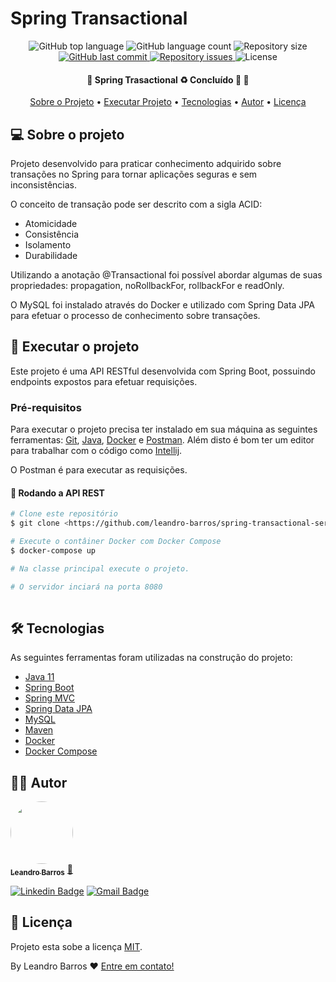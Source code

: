 # Spring Transactional

<p align="center">
  <img alt="GitHub top language" src="https://img.shields.io/github/languages/top/leandro-barros/spring-transactional-service.svg">

  <img alt="GitHub language count" src="https://img.shields.io/github/languages/count/leandro-barros/spring-transactional-service.svg">

  <img alt="Repository size" src="https://img.shields.io/github/repo-size/leandro-barros/spring-transactional-service.svg">
  
  <a href="https://github.com/leandro-barros/spring-transactional-service/commits/master">
    <img alt="GitHub last commit" src="https://img.shields.io/github/last-commit/leandro-barros/spring-transactional-service.svg">
  </a>

  <a href="https://github.com/leandro-barros/spring-transactional-service/issues">
    <img alt="Repository issues" src="https://img.shields.io/github/issues/leandro-barros/spring-transactional-service.svg">
  </a>

  <!--<img alt="GitHub" src="https://img.shields.io/github/license/leandro-barros/spring-transactional-service.svg"> -->
  <img alt="License" src="https://img.shields.io/badge/license-MIT-brightgreen">
</p>

<h4 align="center"> 
	🚧  Spring Trasactional ♻️ Concluído 🚀 🚧
</h4>

<p align="center">
 <a href="#-sobre-o-projeto">Sobre o Projeto</a> •
 <a href="#-executar-o-projeto">Executar Projeto</a> • 
 <a href="#-tecnologias">Tecnologias</a> • 
 <a href="#-autor">Autor</a> • 
 <a href="#-licença">Licença</a>
</p>

## 💻 Sobre o projeto

Projeto desenvolvido para praticar conhecimento adquirido sobre transações no Spring para tornar aplicações seguras e sem inconsistências. 

O conceito de transação pode ser descrito com a sigla ACID:
- Atomicidade
- Consistência
- Isolamento
- Durabilidade

Utilizando a anotação @Transactional foi possível abordar algumas de suas propriedades: propagation, noRollbackFor, rollbackFor e readOnly.

O MySQL foi instalado através do Docker e utilizado com Spring Data JPA para efetuar o processo de conhecimento sobre transações.

## 🚀 Executar o projeto

Este projeto é uma API RESTful desenvolvida com Spring Boot, possuindo endpoints expostos para efetuar requisições.

### Pré-requisitos

Para executar o projeto precisa ter instalado em sua máquina as seguintes ferramentas:
[Git](https://git-scm.com), [Java](https://aws.amazon.com/pt/corretto/?filtered-posts.sort-by=item.additionalFields.createdDate&filtered-posts.sort-order=desc), [Docker](https://docs.docker.com/desktop/install/windows-install/) e [Postman](https://www.postman.com/). 
Além disto é bom ter um editor para trabalhar com o código como [Intellij](https://www.jetbrains.com/pt-br/idea/).

O Postman é para executar as requisições.

#### 🧭 Rodando a API REST

```bash
# Clone este repositório
$ git clone <https://github.com/leandro-barros/spring-transactional-service.git>

# Execute o contâiner Docker com Docker Compose
$ docker-compose up

# Na classe principal execute o projeto.

# O servidor inciará na porta 8080
  
```

## 🛠 Tecnologias

As seguintes ferramentas foram utilizadas na construção do projeto:

- [Java 11](https://aws.amazon.com/pt/corretto/?filtered-posts.sort-by=item.additionalFields.createdDate&filtered-posts.sort-order=desc)
- [Spring Boot](https://spring.io/projects/spring-boot)
- [Spring MVC](https://docs.spring.io/spring-framework/docs/current/reference/html/web.html)
- [Spring Data JPA](https://spring.io/projects/spring-data-jpa)
- [MySQL](https://www.mysql.com/downloads/)
- [Maven](https://maven.apache.org/)
- [Docker](https://docs.docker.com/get-docker/)
- [Docker Compose](https://docs.docker.com/compose/)

## 👨‍💻 Autor

<a href="https://www.linkedin.com/in/leandroebarros/">
  <img style="border-radius: 50%;" src="https://avatars.githubusercontent.com/u/13985064?v=4" width="100px;" alt=""/>
  <br/>
  <sub><b>Leandro Barros</b></sub></a> <a href="https://www.linkedin.com/in/leandroebarros/" title="leandro">🚀
</a>

[![Linkedin Badge](https://img.shields.io/badge/-Leandro-blue?style=flat-square&logo=Linkedin&logoColor=white&link=https://www.linkedin.com/in/leandroebarros/)](https://www.linkedin.com/in/leandroebarros/) 
[![Gmail Badge](https://img.shields.io/badge/-leandroedbarros@gmail.com-c14438?style=flat-square&logo=Gmail&logoColor=white&link=mailto:leandroedbarros@gmail.com)](leandroedbarros@gmail.com)

## 📝 Licença

Projeto esta sobe a licença [MIT](./LICENSE).

By Leandro Barros ❤️  [Entre em contato!](https://www.linkedin.com/in/leandroebarros/)
